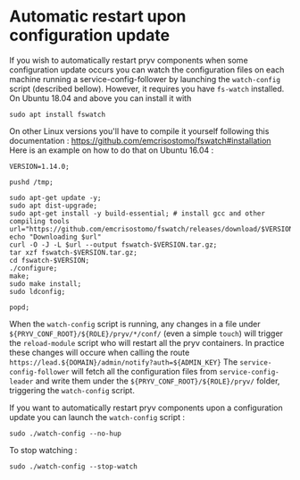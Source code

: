 # Automatic restart upon configuration update
If you wish to automatically restart pryv components when some configuration update occurs you can watch the configuration files on each machine running a service-config-follower by launching the `watch-config` script (described bellow).
However, it requires you have `fs-watch` installed.
On Ubuntu 18.04 and above you can install it with

    sudo apt install fswatch

On other Linux versions you'll have to compile it yourself following this documentation : https://github.com/emcrisostomo/fswatch#installation
Here is an example on how to do that on Ubuntu 16.04 :

    VERSION=1.14.0;
    
    pushd /tmp;
    
    sudo apt-get update -y;
    sudo apt dist-upgrade;
    sudo apt-get install -y build-essential; # install gcc and other compiling tools
    url="https://github.com/emcrisostomo/fswatch/releases/download/$VERSION/fswatch-$VERSION.tar.gz"
    echo "Downloading $url"
    curl -O -J -L $url --output fswatch-$VERSION.tar.gz;
    tar xzf fswatch-$VERSION.tar.gz;
    cd fswatch-$VERSION;
    ./configure;
    make;
    sudo make install;
    sudo ldconfig;
    
    popd;

When the `watch-config` script is running, any changes in a file under `${PRYV_CONF_ROOT}/${ROLE}/pryv/*/conf/` (even a simple `touch`) will trigger the `reload-module` script who will restart all the pryv containers.
In practice these changes will occure when calling the route `https://lead.${DOMAIN}/admin/notify?auth=${ADMIN_KEY}`
The `service-config-follower` will fetch all the configuration files from `service-config-leader` and write them under the `${PRYV_CONF_ROOT}/${ROLE}/pryv/` folder, triggering the `watch-config` script.

If you want to automatically restart pryv components upon a configuration update you can launch the `watch-config` script :

    sudo ./watch-config --no-hup

To stop watching :

    sudo ./watch-config --stop-watch